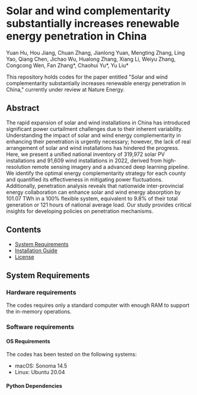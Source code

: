 # Solar and wind complementarity substantially increases renewable energy penetration in China
Yuan Hu, Hou Jiang, Chuan Zhang, Jianlong Yuan, Mengting Zhang, Ling Yao, Qiang Chen, Jichao Wu, Hualong Zhang, Xiang Li, Weiyu Zhang, Congcong Wen, Fan Zhang*, Chaohui Yu*, Yu Liu*

This repository holds codes for the paper entitled "Solar and wind complementarity substantially increases renewable energy penetration in China," currently under review at Nature Energy.

## Abstract
The rapid expansion of solar and wind installations in China has introduced significant power curtailment challenges due to their inherent variability. Understanding the impact of solar and wind energy complementarity in enhancing their penetration is urgently necessary; however, the lack of real arrangement of solar and wind installations has hindered the progress. Here, we present a unified national inventory of 319,972 solar PV installations and 91,609 wind installations in 2022, derived from high-resolution remote sensing imagery and a advanced deep learning pipeline. We identify the optimal energy complementarity strategy for each county and quantified its effectiveness in mitigating power fluctuations.  Additionally, penetration analysis reveals that nationwide inter-provincial energy collaboration can enhance solar and wind energy absorption by 101.07 TWh in a 100% flexible system, equivalent to 9.8% of their total generation or 121 hours of national average load. Our study provides critical insights for developing policies on penetration mechanisms.

## Contents
- [System Requirements](#system-requirements)
- [Installation Guide](#installation-guide)
- [License](#license)

## System Requirements
### Hardware requirements
The codes requires only a standard computer with enough RAM to support the in-memory operations.

### Software requirements
#### OS Requirements
The codes has been tested on the following systems:

- macOS: Sonoma 14.5
- Linux: Ubuntu 20.04

#### Python Dependencies


